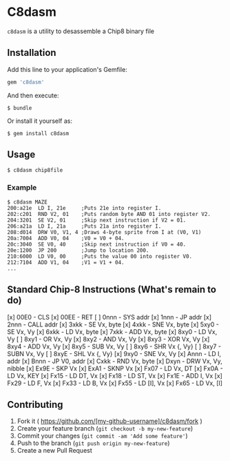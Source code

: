 # C8dasm

`c8dasm` is a utility to desassemble a Chip8 binary file

## Installation

Add this line to your application's Gemfile:

```ruby
gem 'c8dasm'
```

And then execute:

    $ bundle

Or install it yourself as:

    $ gem install c8dasm

## Usage

    $ c8dasm chip8file

### Example

    $ c8dasm MAZE
    200:a21e  LD I, 21e     ;Puts 21e into register I.
    202:c201  RND V2, 01    ;Puts random byte AND 01 into register V2.
    204:3201  SE V2, 01     ;Skip next instruction if V2 = 01.
    206:a21a  LD I, 21a     ;Puts 21a into register I.
    208:d014  DRW V0, V1, 4 ;Draws 4-byte sprite from I at (V0, V1)
    20a:7004  ADD V0, 04    ;V0 = V0 + 04.
    20c:3040  SE V0, 40     ;Skip next instruction if V0 = 40.
    20e:1200  JP 200        ;Jump to location 200.
    210:6000  LD V0, 00     ;Puts the value 00 into register V0.
    212:7104  ADD V1, 04    ;V1 = V1 + 04.
    ...

## Standard Chip-8 Instructions (What's remain to do)

[x] 00E0 - CLS
[x] 00EE - RET
[ ] 0nnn - SYS addr
[x] 1nnn - JP addr
[x] 2nnn - CALL addr
[x] 3xkk - SE Vx, byte
[x] 4xkk - SNE Vx, byte
[x] 5xy0 - SE Vx, Vy
[x] 6xkk - LD Vx, byte
[x] 7xkk - ADD Vx, byte
[x] 8xy0 - LD Vx, Vy
[ ] 8xy1 - OR Vx, Vy
[x] 8xy2 - AND Vx, Vy
[x] 8xy3 - XOR Vx, Vy
[x] 8xy4 - ADD Vx, Vy
[x] 8xy5 - SUB Vx, Vy
[ ] 8xy6 - SHR Vx {, Vy}
[ ] 8xy7 - SUBN Vx, Vy
[ ] 8xyE - SHL Vx {, Vy}
[x] 9xy0 - SNE Vx, Vy
[x] Annn - LD I, addr
[x] Bnnn - JP V0, addr
[x] Cxkk - RND Vx, byte
[x] Dxyn - DRW Vx, Vy, nibble
[x] Ex9E - SKP Vx
[x] ExA1 - SKNP Vx
[x] Fx07 - LD Vx, DT
[x] Fx0A - LD Vx, KEY
[x] Fx15 - LD DT, Vx
[x] Fx18 - LD ST, Vx
[x] Fx1E - ADD I, Vx
[x] Fx29 - LD F, Vx
[x] Fx33 - LD B, Vx
[x] Fx55 - LD [I], Vx
[x] Fx65 - LD Vx, [I]

## Contributing

1. Fork it ( https://github.com/[my-github-username]/c8dasm/fork )
2. Create your feature branch (`git checkout -b my-new-feature`)
3. Commit your changes (`git commit -am 'Add some feature'`)
4. Push to the branch (`git push origin my-new-feature`)
5. Create a new Pull Request
